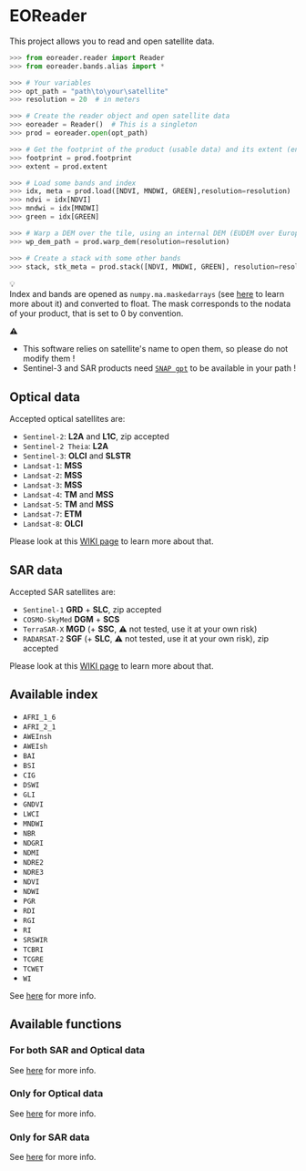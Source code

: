 # EOReader

This project allows you to read and open satellite data.

```python
>>> from eoreader.reader import Reader
>>> from eoreader.bands.alias import *

>>> # Your variables
>>> opt_path = "path\to\your\satellite"
>>> resolution = 20  # in meters

>>> # Create the reader object and open satellite data
>>> eoreader = Reader()  # This is a singleton
>>> prod = eoreader.open(opt_path)

>>> # Get the footprint of the product (usable data) and its extent (envelope of the tile)
>>> footprint = prod.footprint
>>> extent = prod.extent

>>> # Load some bands and index
>>> idx, meta = prod.load([NDVI, MNDWI, GREEN],resolution=resolution)
>>> ndvi = idx[NDVI]
>>> mndwi = idx[MNDWI]
>>> green = idx[GREEN]

>>> # Warp a DEM over the tile, using an internal DEM (EUDEM over Europe, MERIT DEM everywhere else)
>>> wp_dem_path = prod.warp_dem(resolution=resolution)

>>> # Create a stack with some other bands
>>> stack, stk_meta = prod.stack([NDVI, MNDWI, GREEN], resolution=resolution)
```

:bulb:  
Index and bands are opened as `numpy.ma.maskedarrays` 
(see [here](https://numpy.org/doc/stable/reference/maskedarray.generic.html) to learn more about it) and converted to float.
The mask corresponds to the nodata of your product, that is set to 0 by convention.

:warning:  
- This software relies on satellite's name to open them, so please do not modify them !
- Sentinel-3 and SAR products need [`SNAP gpt`](https://senbox.atlassian.net/wiki/spaces/SNAP/pages/70503590/Creating+a+GPF+Graph) to be available in your path !

## Optical data

Accepted optical satellites are:

- `Sentinel-2`: **L2A** and **L1C**, zip accepted
- `Sentinel-2 Theia`: **L2A**
- `Sentinel-3`: **OLCI** and **SLSTR**
- `Landsat-1`: **MSS**
- `Landsat-2`: **MSS**
- `Landsat-3`: **MSS**
- `Landsat-4`: **TM** and **MSS**
- `Landsat-5`: **TM** and **MSS**
- `Landsat-7`: **ETM**
- `Landsat-8`: **OLCI**

Please look at this [WIKI page](https://code.sertit.unistra.fr/extracteo/extracteo/-/wikis/Satellites/Optical) to learn more about that.

## SAR data

Accepted SAR satellites are:

- `Sentinel-1` **GRD** + **SLC**, zip accepted
- `COSMO-SkyMed` **DGM** + **SCS**
- `TerraSAR-X` **MGD** (+ **SSC**, :warning: not tested, use it at your own risk)
- `RADARSAT-2` **SGF** (+ **SLC**, :warning: not tested, use it at your own risk), zip accepted

Please look at this [WIKI page](https://code.sertit.unistra.fr/extracteo/extracteo/-/wikis/Satellites/SAR) to learn more about that.

## Available index

- `AFRI_1_6`
- `AFRI_2_1`
- `AWEInsh`
- `AWEIsh`
- `BAI`
- `BSI`
- `CIG`
- `DSWI`
- `GLI`
- `GNDVI`
- `LWCI`
- `MNDWI`
- `NBR`
- `NDGRI`
- `NDMI`
- `NDRE2`
- `NDRE3`
- `NDVI`
- `NDWI`
- `PGR`
- `RDI`
- `RGI`
- `RI`
- `SRSWIR`
- `TCBRI`
- `TCGRE`
- `TCWET`
- `WI`

See [here](https://extracteo.pages.sertit.unistra.fr/eoreader/index.m.html) for more info.

## Available functions

### For both SAR and Optical data

See [here](https://extracteo.pages.sertit.unistra.fr/eoreader/products/product.html) for more info.

### Only for Optical data

See [here](https://extracteo.pages.sertit.unistra.fr/eoreader/products/optical/optical_product.html) for more info.

### Only for SAR data

See [here](https://extracteo.pages.sertit.unistra.fr/eoreader/products/sar/sar_product.html) for more info.

